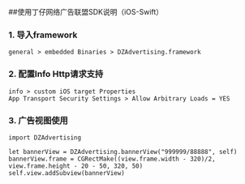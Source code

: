 ##使用丁仔网络广告联盟SDK说明（iOS-Swift）
### 1. 导入framework
    general > embedded Binaries > DZAdvertising.framework
### 2. 配置Info Http请求支持
	info > custom iOS target Properties 
	App Transport Security Settings > Allow Arbitrary Loads = YES 
	
### 3. 广告视图使用
	import DZAdvertising
	
	let bannerView = DZAdvertising.bannerView("999999/88888", self)
    bannerView.frame = CGRectMake((view.frame.width - 320)/2, view.frame.height - 20 - 50, 320, 50)
    self.view.addSubview(bannerView)
	